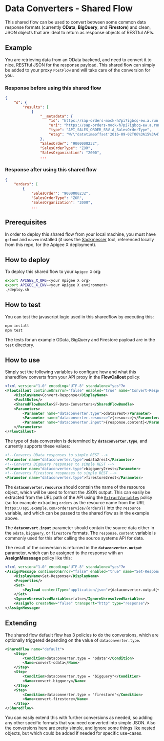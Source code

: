 <!-- markdownlint-disable MD013 -->
# Data Converters - Shared Flow

This shared flow can be used to convert between some common data response formats (currently **OData**, **BigQuery**, and **Firestore**) and clean, JSON objects that are ideal to return as response objects of RESTful APIs.

## Example

You are retrieving data from an OData backend, and need to convert it to nice, RESTful JSON for the response payload.  This shared flow can simply be added to your proxy `PostFlow` and will take care of the conversion for you.

### Response **before** using this shared flow

```json
{
    "d": {
        "results": [
            {
                "__metadata": {
                    "id": "https://sap-orders-mock-h7pi7igbcq-ew.a.run.app/sap/opu/odata/sap/API_SALES_ORDER_SRV/A_SalesOrder('1')",
                    "uri": "https://sap-orders-mock-h7pi7igbcq-ew.a.run.app/sap/opu/odata/sap/API_SALES_ORDER_SRV/A_SalesOrder('1')",
                    "type": "API_SALES_ORDER_SRV.A_SalesOrderType",
                    "etag": "W/\"datetimeoffset'2016-09-02T06%3A15%3A47.1257050Z'\""
                },
                "SalesOrder": "9000000232",
                "SalesOrderType": "ZOR",
                "SalesOrganization": "2000",
                ...
```

### Response **after** using this shared flow

```json
{
    "orders": [
        {
            "SalesOrder": "9000000232",
            "SalesOrderType": "ZOR",
            "SalesOrganization": "2000",
            ...
```

## Prerequisites

In order to deploy this shared flow from your local machine, you must have `gcloud` and `maven` installed (it uses the [Sackmesser](https://github.com/apigee/devrel/tree/main/tools/apigee-sackmesser) tool, referenced locally from this repo, for the Apigee X deployment).

## How to deploy

To deploy this shared flow to your `Apigee X` org:

```sh
export APIGEE_X_ORG=<your Apigee X org>
export APIGEE_X_ENV=<your Apigee X environment>
./deploy.sh
```

## How to test

You can test the javascript logic used in this sharedflow by executing this:

```sh
npm install
npm test
```

The tests for an example OData, BigQuery and Firestore payload are in the `test` directory.

## How to use

Simply set the following variables to configure how and what this sharedflow converts from your API proxy in the **FlowCallout** policy:

```xml
<?xml version="1.0" encoding="UTF-8" standalone="yes"?>
<FlowCallout continueOnError="false" enabled="true" name="Convert-Response">
    <DisplayName>Convert-Response</DisplayName>
    <FaultRules/>
    <SharedFlowBundle>SF-Data-Converters</SharedFlowBundle>
    <Parameters>
        <Parameter name="dataconverter.type">odata2rest</Parameter>
        <Parameter name="dataconverter.resource">{resource}</Parameter>
        <Parameter name="dataconverter.input">{response.content}</Parameter>
    </Parameters>
</FlowCallout>
```

The type of data conversion is determined by **`dataconverter.type`**, and currently supports these values:

```xml
<!--Converts OData responses to simple REST -->
<Parameter name="dataconverter.type">odata2rest</Parameter> 
<!--Converts BigQuery responses to simple REST -->
<Parameter name="dataconverter.type">bigquery2rest</Parameter>
<!--Converts Firestore responses to simple REST -->
<Parameter name="dataconverter.type">firestore2rest</Parameter>
```

The **`dataconverter.resource`** should contain the name of the resource object, which will be used to format the JSON output.  This can easily be extracted from the URL path of the API using the [`ExtractVariables`](https://cloud.google.com/apigee/docs/api-platform/reference/policies/extract-variables-policy#uripathelement) policy (so for example extracting `orders` as the resource name from the URL `https://api.example.com/orderservice/{orders})` into the `resource` variable, and which can be passed to the shared flow as in the example above.

The **`dataconvert.input`** parameter should contain the source data either in the `odata`, `bigquery`, or `firestore` formats.  The `response.content` variable is commonly used for this after calling the source systems API for data.

The result of the conversion is returned in the **`dataconverter.output`** parameter, which can be assigned to the response with an **AssignMesssage** policy like this:

```xml
<?xml version="1.0" encoding="UTF-8" standalone="yes"?>
<AssignMessage continueOnError="false" enabled="true" name="Set-Response">
    <DisplayName>Set-Response</DisplayName>
    <Properties/>
    <Set>
        <Payload contentType="application/json">{dataconverter.output}</Payload>
    </Set>
    <IgnoreUnresolvedVariables>false</IgnoreUnresolvedVariables>
    <AssignTo createNew="false" transport="http" type="response"/>
</AssignMessage>
```

## Extending

The shared flow default flow has 3 policies to do the conversions, which are optionally triggered depending on the value of `dataconverter.type`.  

```xml
<SharedFlow name="default">
    <Step>
        <Condition>dataconverter.type = "odata"</Condition>
        <Name>convert-odata</Name>
    </Step>
    <Step>
        <Condition>dataconverter.type = "bigquery"</Condition>
        <Name>convert-bigquery</Name>
    </Step>
    <Step>
        <Condition>dataconverter.type = "firestore"</Condition>
        <Name>convert-firestore</Name>
    </Step>
</SharedFlow>
```

You can easily extend this with further conversions as needed, so adding any other specific formats that you need converted into simple JSON.  Also the conversions here are pretty simple, and ignore some things like nested objects, but which could be added if needed for specific use-cases.
